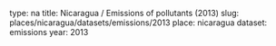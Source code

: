 type: na
title: Nicaragua / Emissions of pollutants (2013)
slug: places/nicaragua/datasets/emissions/2013
place: nicaragua
dataset: emissions
year: 2013
